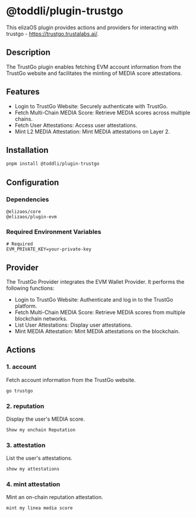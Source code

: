# @toddli/plugin-trustgo

This elizaOS plugin provides actions and providers for interacting with trustgo - https://trustgo.trustalabs.ai/.

## Description

The TrustGo plugin enables fetching EVM account information from the TrustGo website and facilitates the minting of MEDIA score attestations.

## Features

- Login to TrustGo Website: Securely authenticate with TrustGo.
- Fetch Multi-Chain MEDIA Score: Retrieve MEDIA scores across multiple chains.
- Fetch User Attestations: Access user attestations.
- Mint L2 MEDIA Attestation: Mint MEDIA attestations on Layer 2.

## Installation

```bash
pnpm install @toddli/plugin-trustgo
```

## Configuration

### Dependencies

```
@elizaos/core
@elizaos/plugin-evm
```

### Required Environment Variables

```env
# Required
EVM_PRIVATE_KEY=your-private-key

```

## Provider

The TrustGo Provider integrates the EVM Wallet Provider. It performs the following functions:

- Login to TrustGo Website: Authenticate and log in to the TrustGo platform.
- Fetch Multi-Chain MEDIA Score: Retrieve MEDIA scores from multiple blockchain networks.
- List User Attestations: Display user attestations.
- Mint MEDIA Attestation: Mint MEDIA attestations on the blockchain.

## Actions

### 1. account

Fetch account information from the TrustGo website.

```typescript
go trustgo
```

### 2. reputation

Display the user's MEDIA score.

```typescript
Show my onchain Reputation
```

### 3. attestation

List the user's attestations.

```typescript
show my attestations
```

### 4. mint attestation

Mint an on-chain reputation attestation.

```typescript
mint my linea media score
```
